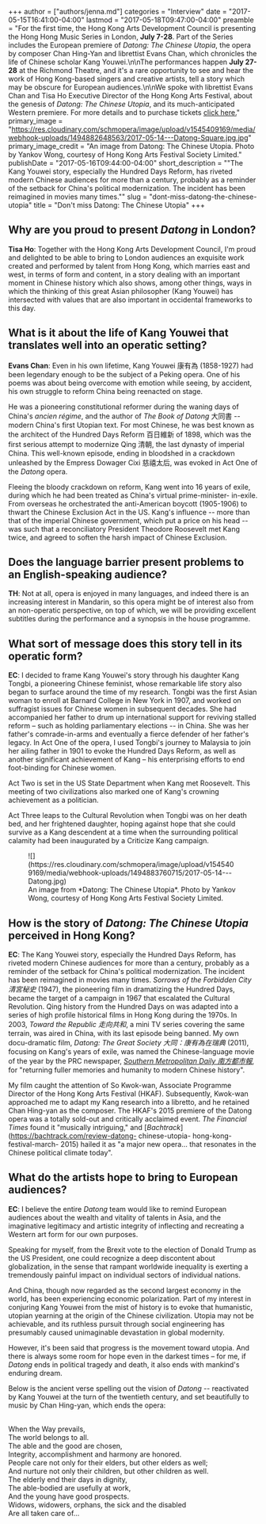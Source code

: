 +++
author = ["authors/jenna.md"]
categories = "Interview"
date = "2017-05-15T16:41:00-04:00"
lastmod = "2017-05-18T09:47:00-04:00"
preamble = "For the first time, the Hong Kong Arts Development Council is presenting the Hong Hong Music Series in London, **July 7-28**. Part of the Series includes the European premiere of *Datong: The Chinese Utopia*, the opera by composer Chan Hing-Yan and librettist Evans Chan, which chronicles the life of Chinese scholar Kang Youwei.\n\nThe performances happen **July 27-28** at the Richmond Theatre, and it's a rare opportunity to see and hear the work of Hong Kong-based singers and creative artists, tell a story which may be obscure for European audiences.\n\nWe spoke with librettist Evans Chan and Tisa Ho Executive Director of the Hong Kong Arts Festival, about the genesis of *Datong: The Chinese Utopia*, and its much-anticipated Western premiere. For more details and to purchase tickets [click here.](http://hongkongmusicseries.hk/datong-the-chinese-utopia.html)"
primary_image = "https://res.cloudinary.com/schmopera/image/upload/v1545409169/media/webhook-uploads/1494882648563/2017-05-14---Datong-Square.jpg.jpg"
primary_image_credit = "An image from Datong: The Chinese Utopia. Photo by Yankov Wong, courtesy of Hong Kong Arts Festival Society Limited."
publishDate = "2017-05-16T09:44:00-04:00"
short_description = "&quot;The Kang Youwei story, especially the Hundred Days Reform, has riveted modern Chinese audiences for more than a century, probably as a reminder of the setback for China&#039;s political modernization. The incident has been reimagined in movies many times.&quot;"
slug = "dont-miss-datong-the-chinese-utopia"
title = "Don&#039;t miss Datong: The Chinese Utopia"
+++

## Why are you proud to present *Datong* in London?

**Tisa Ho**: Together with the Hong Kong Arts Development Council, I'm proud and delighted to be able to bring to London audiences an exquisite work created and performed by talent from Hong Kong, which marries east and west, in terms of form and content, in a story dealing with an important moment in Chinese history which also shows, among other things, ways in which the thinking of this great Asian philosopher (Kang Youwei) has intersected with values that are also important in occidental frameworks to this day.

## What is it about the life of Kang Youwei that translates well into an operatic setting?

**Evans Chan**: Even in his own lifetime, Kang Youwei 康有為 (1858-1927) had been legendary enough to be the subject of a Peking opera. One of his poems was about being overcome with emotion while seeing, by accident, his own struggle to reform China being reenacted on stage. 

He was a pioneering constitutional reformer during the waning days of China's *ancien régime*, and the author of *The Book of Datong* 大同書 -- modern China's first Utopian text. For most Chinese, he was best known as the architect of the Hundred Days Reform 百日維新 of 1898, which was the first serious attempt to modernize Qing 清朝, the last dynasty of imperial China. This well-known episode, ending in bloodshed in a crackdown unleashed by the Empress Dowager Cixi 慈禧太后, was evoked in Act One of the *Datong* opera. 

Fleeing the bloody crackdown on reform, Kang went into 16 years of exile, during which he had been treated as China's virtual prime-minister- in-exile. From overseas he orchestrated the anti-American boycott (1905-1906) to thwart the Chinese Exclusion Act in the US. Kang's influence -- more than that of the imperial Chinese government, which put a price on his head -- was such that a reconciliatory President Theodore Roosevelt met Kang twice, and agreed to soften the harsh impact of Chinese Exclusion.

## Does the language barrier present problems to an English-speaking audience?

**TH**: Not at all, opera is enjoyed in many languages, and indeed there is an increasing interest in Mandarin, so this opera might be of interest also from an non-operatic perspective, on top of which, we will be providing excellent subtitles during the performance and a synopsis in the house programme.

## What sort of message does this story tell in its operatic form?

**EC**: I decided to frame Kang Youwei's story through his daughter Kang Tongbi, a pioneering Chinese feminist, whose remarkable life story also began to surface around the time of my research. Tongbi was the first Asian woman to enroll at Barnard College in New York in 1907, and worked on suffragist issues for Chinese women in subsequent decades. She had accompanied her father to drum up international support for reviving stalled reform – such as holding parliamentary elections -- in China. She was her father's comrade-in-arms and eventually a fierce defender of her father's legacy. In Act One of the opera, I used Tongbi's journey to Malaysia to join her ailing father in 1901 to evoke the Hundred Days Reform, as well as another significant achievement of Kang – his enterprising efforts to end foot-binding for Chinese women.

Act Two is set in the US State Department when Kang met Roosevelt. This meeting of two civilizations also marked one of Kang's crowning achievement as a politician.

Act Three leaps to the Cultural Revolution when Tongbi was on her death bed, and her frightened daughter, hoping against hope that she could survive as a Kang descendent at a time when the surrounding political calamity had been inaugurated by a Criticize Kang campaign.

<figure data-type="image">
![](https://res.cloudinary.com/schmopera/image/upload/v1545409169/media/webhook-uploads/1494883760715/2017-05-14---Datong.jpg)
<figcaption>An image from *Datong: The Chinese Utopia*. Photo by Yankov Wong, courtesy of Hong Kong Arts Festival Society Limited.</figcaption>
</figure>

## How is the story of *Datong: The Chinese Utopia* perceived in Hong Kong?

**EC**: The Kang Youwei story, especially the Hundred Days Reform, has riveted modern Chinese audiences for more than a century, probably as a reminder of the setback for China's political modernization. The incident has been reimagined in movies many times. *Sorrows of the Forbidden City 清宮秘史* (1947), the pioneering film in dramatizing the Hundred Days, became the target of a campaign in 1967 that escalated the Cultural Revolution. Qing history from the Hundred Days on was adapted into a series of high profile historical films in Hong Kong during the 1970s. In 2003, *Toward the Republic 走向共和*, a mini TV series covering the same terrain, was aired in China, with its last episode being banned. My own docu-dramatic film, *Datong: The Great Society 大同：康有為在瑞典* (2011), focusing on Kang's years of exile, was named the Chinese-language movie of the year by the PRC newspaper, [*Southern Metropolitan Daily 南方都市報*](http://filmint.nu/?p=3847), for "returning fuller memories and humanity to modern Chinese history". 

My film caught the attention of So Kwok-wan, Associate Programme Director of the Hong Kong Arts Festival (HKAF). Subsequently, Kwok-wan approached me to adapt my Kang research into a libretto, and he retained Chan Hing-yan as the composer. The HKAF's 2015 premiere of the Datong opera was a totally sold-out and critically acclaimed event. *The Financial Times* found it "musically intriguing," and [*Bachtrack*](https://bachtrack.com/review-datong- chinese-utopia- hong-kong- festival-march- 2015) hailed it as "a major new opera… that resonates in the Chinese political climate today".

## What do the artists hope to bring to European audiences?

**EC**: I believe the entire *Datong* team would like to remind European audiences about the wealth and vitality of talents in Asia, and the imaginative legitimacy and artistic integrity of inflecting and recreating a Western art form for our own purposes.

Speaking for myself, from the Brexit vote to the election of Donald Trump as the US President, one could recognize a deep discontent about globalization, in the sense that rampant worldwide inequality is exerting a tremendously painful impact on individual sectors of individual nations.

And China, though now regarded as the second largest economy in the world, has been experiencing economic polarization. Part of my interest in conjuring Kang Youwei from the mist of history is to evoke that humanistic, utopian yearning at the origin of the Chinese civilization. Utopia may not be achievable, and its ruthless pursuit through social engineering has presumably caused unimaginable devastation in global modernity.

However, it's been said that progress is the movement toward utopia. And there is always some room for hope even in the darkest times – for me, if *Datong* ends in political tragedy and death, it also ends with mankind's enduring dream.

Below is the ancient verse spelling out the vision of *Datong* -- reactivated by Kang Youwei at the turn of the twentieth century, and set beautifully to music by Chan Hing-yan, which ends the opera:

<br> When the Way prevails,
<br> The world belongs to all.
<br>The able and the good are chosen,
<br>Integrity, accomplishment and harmony are honored.
<br>People care not only for their elders, but other elders as well;
<br>And nurture not only their children, but other children as well.
<br>The elderly end their days in dignity,
<br>The able-bodied are usefully at work,
<br>And the young have good prospects.
<br>Widows, widowers, orphans, the sick and the disabled
<br>Are all taken care of…
